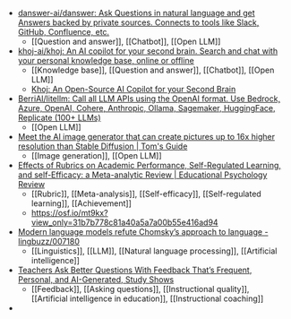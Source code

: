 - [danswer-ai/danswer: Ask Questions in natural language and get Answers backed by private sources. Connects to tools like Slack, GitHub, Confluence, etc.](https://github.com/danswer-ai/danswer)
	- [[Question and answer]], [[Chatbot]], [[Open LLM]]
- [khoj-ai/khoj: An AI copilot for your second brain. Search and chat with your personal knowledge base, online or offline](https://github.com/khoj-ai/khoj)
	- [[Knowledge base]], [[Question and answer]], [[Chatbot]], [[Open LLM]]
	- [Khoj: An Open-Source AI Copilot for your Second Brain](https://khoj.dev/)
- [BerriAI/litellm: Call all LLM APIs using the OpenAI format. Use Bedrock, Azure, OpenAI, Cohere, Anthropic, Ollama, Sagemaker, HuggingFace, Replicate (100+ LLMs)](https://github.com/BerriAI/litellm)
	- [[Open LLM]]
- [Meet the AI image generator that can create pictures up to 16x higher resolution than Stable Diffusion | Tom's Guide](https://www.tomsguide.com/features/meet-the-ai-image-generator-that-can-create-pictures-up-to-16x-higher-resolution-than-stable-diffusion)
	- [[Image generation]], [[Open LLM]]
- [Effects of Rubrics on Academic Performance, Self-Regulated Learning, and self-Efficacy: a Meta-analytic Review | Educational Psychology Review](https://link.springer.com/article/10.1007/s10648-023-09823-4)
	- [[Rubric]], [[Meta-analysis]], [[Self-efficacy]], [[Self-regulated learning]], [[Achievement]]
	- https://osf.io/mt9kx?view_only=31b7b778c81a40a5a7a00b55e416ad94
- [Modern language models refute Chomsky’s approach to language - lingbuzz/007180](https://lingbuzz.net/lingbuzz/007180)
	- [[Linguistics]], [[LLM]], [[Natural language processing]], [[Artificial intelligence]]
- [Teachers Ask Better Questions With Feedback That’s Frequent, Personal, and AI-Generated, Study Shows](https://www.edweek.org/technology/teachers-ask-better-questions-with-feedback-thats-frequent-personal-and-ai-generated-new-research-shows/2023/12)
	- [[Feedback]], [[Asking questions]], [[Instructional quality]], [[Artificial intelligence in education]], [[Instructional coaching]]
-